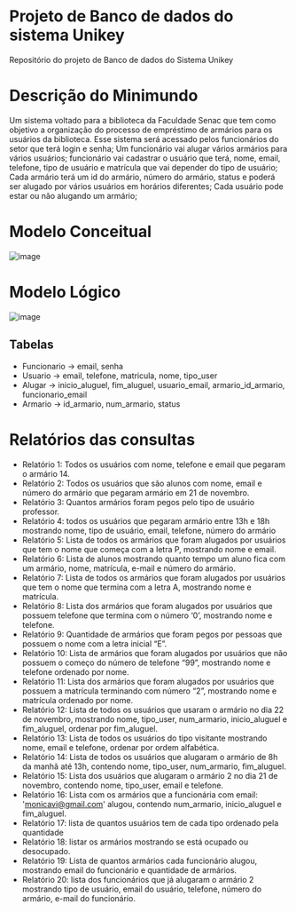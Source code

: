 # Projeto de Banco de dados do sistema Unikey
Repositório do projeto de Banco de dados do Sistema Unikey

# Descrição do Minimundo

Um sistema voltado para a biblioteca da Faculdade Senac que tem como objetivo a organização do processo de empréstimo de armários para os usuários da biblioteca. Esse sistema será acessado pelos funcionários do setor que terá login e senha; Um funcionário vai alugar vários armários para vários usuários; funcionário vai cadastrar o usuário que terá, nome, email, telefone, tipo de usuário e matrícula que vai depender do tipo de usuário; Cada armário terá um id do armário, número do armário, status e poderá ser alugado por vários usuários em horários diferentes; Cada usuário pode estar ou não alugando um armário; 

# Modelo Conceitual

![image](https://user-images.githubusercontent.com/96891482/207087018-01196ded-8d9c-4ed5-b9c8-9b26ec15c8a6.png)

# Modelo Lógico

![image](https://user-images.githubusercontent.com/96891482/207463758-30eeded6-de61-465c-9c82-c668a1c46c01.png)


## Tabelas
- Funcionario -> email, senha
- Usuario -> email, telefone, matricula, nome, tipo_user
- Alugar -> inicio_aluguel, fim_aluguel, usuario_email, armario_id_armario, funcionario_email
- Armario -> id_armario, num_armario, status

# Relatórios das consultas

- Relatório 1: Todos os usuários com nome, telefone e email que pegaram o armário 14.
- Relatório 2: Todos os usuários que são alunos com nome, email e número do armário que pegaram armário em 21 de novembro.
- Relatório 3: Quantos armários foram pegos pelo tipo de usuário professor.
- Relatório 4: todos os usuários que pegaram armário entre 13h e 18h mostrando nome, tipo de usuário, email,  telefone, número do armário
- Relatório 5: Lista de todos os armários que foram alugados por usuários que tem o nome que começa com a letra P, mostrando nome e email.
- Relatório 6: Lista de alunos mostrando quanto tempo um aluno fica com um armário, nome, matrícula, e-mail e número do armário.
- Relatório 7: Lista de todos os armários que foram alugados por usuários que tem o nome que termina com a letra A, mostrando nome e matrícula.
- Relatório 8: Lista dos armários que foram alugados por usuários que possuem telefone que termina com o número ‘0’, mostrando nome e telefone. 
- Relatório 9: Quantidade de armários que foram pegos por pessoas que possuem o nome com a letra inicial “E”. 
- Relatório 10: Lista de armários que foram alugados por usuários que não possuem o começo do número de telefone “99”, mostrando nome e telefone ordenado por nome.
- Relatório 11: Lista dos armários que foram alugados por usuários que possuem a matrícula terminando com número “2”, mostrando nome e matrícula ordenado por nome.
- Relatório 12: Lista de todos os usuários que usaram o armário no dia 22 de novembro, mostrando nome, tipo_user, num_armario, inicio_aluguel e fim_aluguel, ordenar por fim_aluguel.
- Relatório 13: Lista de todos os usuários do tipo visitante mostrando nome, email e telefone, ordenar por ordem alfabética. 
- Relatório 14: Lista de todos os usuários que alugaram o armário de 8h da manhã até 13h, contendo nome, tipo_user, num_armario, fim_aluguel.
- Relatório 15: Lista dos usuários que alugaram o armário 2 no dia 21 de novembro, contendo nome, tipo_user, email e telefone. 
- Relatório 16: Lista com os armários que a funcionária com email: 'monicavi@gmail.com' alugou, contendo num_armario, inicio_aluguel e fim_aluguel. 
- Relatório 17: lista de quantos usuários tem de cada tipo ordenado pela quantidade
- Relatório 18: listar os armários mostrando se está ocupado ou desocupado.
- Relatório 19: Lista de quantos armários cada funcionário alugou, mostrando email do funcionário e quantidade de armários.
- Relatório 20: lista dos funcionários que já alugaram o armário 2 mostrando tipo de usuário, email do usuário, telefone, número do armário, e-mail do funcionário.



